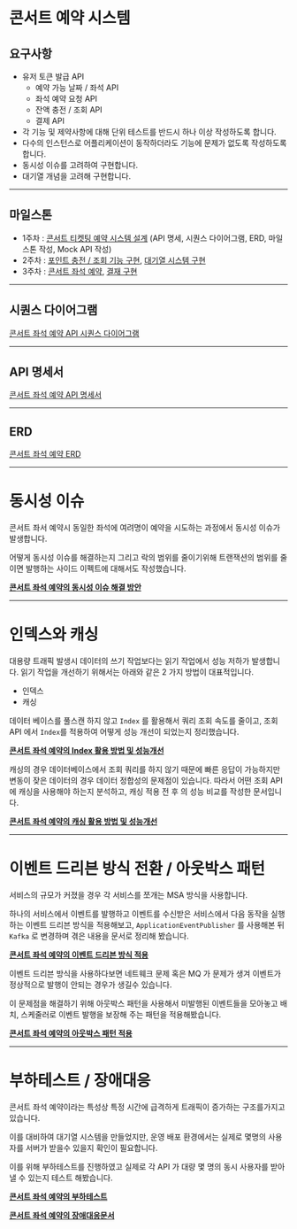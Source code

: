 # 콘서트 예약 시스템

## 요구사항

* 유저 토큰 발급 API
  * 예약 가능 날짜 / 좌석 API
  * 좌석 예약 요청 API
  * 잔액 충전 / 조회 API
  * 결제 API
* 각 기능 및 제약사항에 대해 단위 테스트를 반드시 하나 이상 작성하도록 합니다.
* 다수의 인스턴스로 어플리케이션이 동작하더라도 기능에 문제가 없도록 작성하도록 합니다.
* 동시성 이슈를 고려하여 구현합니다.
* 대기열 개념을 고려해 구현합니다.

---

## 마일스톤

* 1주차 : [콘서트 티켓팅 예약 시스템 설계](https://github.com/users/ByeonJuHwan/projects/7/views/4?pane=issue&itemId=69218480) (API 명세, 시퀀스 다이어그램, ERD, 마일스톤 작성, Mock API 작성)
* 2주차 : [포인트 충전 / 조회 기능 구현](https://github.com/users/ByeonJuHwan/projects/7/views/4?pane=issue&itemId=69218504), [대기열 시스템 구현](https://github.com/users/ByeonJuHwan/projects/7/views/4?pane=issue&itemId=69218492)
* 3주차 : [콘서트 좌석 예약](https://github.com/users/ByeonJuHwan/projects/7/views/4?pane=issue&itemId=69218503), [결재 구현](https://github.com/users/ByeonJuHwan/projects/7/views/4?pane=issue&itemId=69218505)


---
## 시퀀스 다이어그램

[콘서트 좌석 예약 API 시퀀스 다이어그램](https://github.com/ByeonJuHwan/Concert-Ticketing/wiki/%EC%BD%98%EC%84%9C%ED%8A%B8-%EC%A2%8C%EC%84%9D-%EC%98%88%EC%95%BD-%ED%94%84%EB%A1%9C%EC%A0%9D%ED%8A%B8-%EC%8B%9C%ED%80%80%EC%8A%A4-%EB%8B%A4%EC%9D%B4%EC%96%B4%EA%B7%B8%EB%9E%A8)

---

## API 명세서

[콘서트 좌석 예약 API 명세서](https://github.com/ByeonJuHwan/Concert-Ticketing/wiki/%EC%BD%98%EC%84%9C%ED%8A%B8-%EC%98%88%EC%95%BD-%EC%84%9C%EB%B9%84%EC%8A%A4-API-%EB%AA%85%EC%84%B8%EC%84%9C)

---

## ERD

[콘서트 좌석 예약 ERD](https://github.com/ByeonJuHwan/Concert-Ticketing/wiki/%EC%BD%98%EC%84%9C%ED%8A%B8-%EC%A2%8C%EC%84%9D-%EC%98%88%EC%95%BD-ERD)

---

# 동시성 이슈

콘서트 좌서 예약시 동일한 좌석에 여려명이 예약을 시도하는 과정에서 동시성 이슈가 발생합니다.

어떻게 동시성 이슈를 해결하는지 그리고 락의 범위를 줄이기위해 트랜잭션의 범위를 줄이면 발행하는 사이드 이펙트에 대해서도 작성했습니다.

**[콘서트 좌석 예약의 동시성 이슈 해결 방안](docs/synchronicity.md)**

---

# 인덱스와 캐싱

대용량 트래픽 발생시 데이터의 쓰기 작업보다는 읽기 작업에서 성능 저하가 발생합니다.
읽기 작업을 개선하기 위해서는 아래와 같은 2 가지 방법이 대표적입니다.

- 인덱스
- 캐싱

데이터 베이스를 풀스캔 하지 않고 `Index` 를 활용해서 쿼리 조회 속도를 줄이고, 조회 API 에서 `Index`를 적용하여 어떻게 성능 개선이 되었는지 정리했습니다.

**[콘서트 좌석 예약의 Index 활용 방법 및 성능개선](docs/index.md)**

캐싱의 경우 데이터베이스에서 조회 쿼리를 하지 않기 때문에 빠른 응답이 가능하지만 변동이 잦은 데이터의 경우 데이터 정합성의 문제점이 있습니다.
따라서 어떤 조회 API 에 캐싱을 사용해야 하는지 분석하고, 캐싱 적용 전 후 의 성능 비교를 작성한 문서입니다.

**[콘서트 좌석 예약의 캐싱 활용 방법 및 성능개선](docs/caching.md)**

---

# 이벤트 드리븐 방식 전환 / 아웃박스 패턴

서비스의 규모가 커졌을 경우 각 서비스를 쪼개는 MSA 방식을 사용합니다. 

하나의 서비스에서 이벤트를 발행하고 이벤트를 수신받은
서비스에서 다음 동작을 실행하는 이벤트 드리븐 방식을 적용해보고, `ApplicationEventPublisher` 를 사용해본 뒤 `Kafka` 로 변경하며 겪은 내용을 문서로 정리해 봤습니다.

**[콘서트 좌석 예약의 이벤트 드리븐 방식 적용](docs/event.md)**

이벤트 드리븐 방식을 사용하다보면 네트웨크 문제 혹은 MQ 가 문제가 생겨 이벤트가 정상적으로 발행이 안되는 경우가 생길수 있습니다.

이 문제점을 해결하기 위해 아웃박스 패턴을 사용해서 미발행된 이벤트들을 모아놓고 배치, 스케줄러로 이벤트 발행을 보장해 주는 패턴을 적용해봤습니다.

**[콘서트 좌석 예약의 아웃박스 패턴 적용](docs/outbox.md)**

---

# 부하테스트 / 장애대응

콘서트 좌석 예약이라는 특성상 특정 시간에 급격하게 트래픽이 증가하는 구조를가지고 있습니다.

이를 대비하여 대기열 시스템을 만들었지만, 운영 배포 환경에서는 실제로 몇명의 사용자를 서버가 받을수 있을지 확인이 필요합니다.

이를 위해 부하테스트를 진행하였고 실제로 각 API 가 대량 몇 명의 동시 사용자를 받아 낼 수 있는지 테스트 해봤습니다.

**[콘서트 좌석 예약의 부하테스트](docs/performance.md)**

**[콘서트 좌석 예약의 장애대응문서](docs/response.md)**

